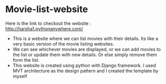 # Movie-list-website
Here is the link to checkout the website : http://harsha1.pythonanywhere.com/
 
<ul><li>This is a website where we can list movies with their details. Its like a very basic version of the movie listing websites.</li><li> We can see whichever movies are displayed, or we can add movies to the list or update them with new details. Or else simply remove them form the list.</li>
<li>This website is created using python with Django framework. I used MVT architecture as the design pattern and I created the template by myself </li>
</ul>

